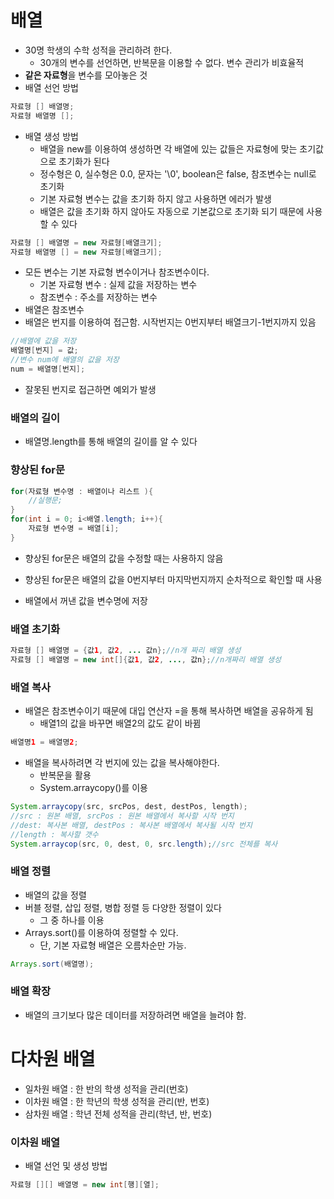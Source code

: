 # 배열

* 30명 학생의 수학 성적을 관리하려 한다. 
  * 30개의 변수를 선언하면, 반복문을 이용할 수 없다. 변수 관리가 비효율적
* **같은 자료형**을 변수를 모아놓은 것
* 배열 선언 방법

```java
자료형 [] 배열명;
자료형 배열명 [];
```

* 배열 생성 방법
  * 배열을 new를 이용하여 생성하면 각 배열에 있는 값들은 자료형에 맞는 초기값으로 초기화가 된다
  * 정수형은 0, 실수형은 0.0, 문자는 '\0', boolean은 false, 참조변수는 null로 초기화
  * 기본 자료형 변수는 값을 초기화 하지 않고 사용하면 에러가 발생
  * 배열은 값을 초기화 하지 않아도 자동으로 기본값으로 초기화 되기 때문에 사용할 수 있다

```java
자료형 [] 배열명 = new 자료형[배열크기];
자료형 배열명 [] = new 자료형[배열크기];
```

* 모든 변수는 기본 자료형 변수이거나 참조변수이다.
  * 기본 자료형 변수 : 실제 값을 저장하는 변수
  * 참조변수 : 주소를 저장하는 변수
* 배열은 참조변수
* 배열은 번지를 이용하여 접근함. 시작번지는 0번지부터 배열크기-1번지까지 있음

```java
//배열에 값을 저장
배열명[번지] = 값;
//변수 num에 배열의 값을 저장
num = 배열명[번지];
```

* 잘못된 번지로 접근하면 예외가 발생



### 배열의 길이

* 배열명.length를 통해 배열의 길이를 알 수 있다



### 향상된 for문

```java
for(자료형 변수명 : 배열이나 리스트 ){
    //실행문;
}
for(int i = 0; i<배열.length; i++){
    자료형 변수명 = 배열[i];
}
```

* 향상된 for문은 배열의 값을 수정할 때는 사용하지 않음
* 향상된 for문은 배열의 값을 0번지부터 마지막번지까지 순차적으로 확인할 때 사용

* 배열에서 꺼낸 값을 변수명에 저장



### 배열 초기화 

```java
자료형 [] 배열명 = {값1, 값2, ... 값n};//n개 짜리 배열 생성
자료형 [] 배열명 = new int[]{값1, 값2, ..., 값n};//n개짜리 배열 생성
```



### 배열 복사

* 배열은 참조변수이기 때문에 대입 연산자 =을 통해 복사하면 배열을 공유하게 됨
  * 배열1의 값을 바꾸면 배열2의 값도 같이 바뀜

```java
배열명1 = 배열명2;
```

* 배열을 복사하려면 각 번지에 있는 값을 복사해야한다.
  * 반복문을 활용
  * System.arraycopy()를 이용

```java
System.arraycopy(src, srcPos, dest, destPos, length);
//src : 원본 배열, srcPos : 원본 배열에서 복사할 시작 번지
//dest: 복사본 배열, destPos : 복사본 배열에서 복사될 시작 번지
//length : 복사할 갯수
System.arraycop(src, 0, dest, 0, src.length);//src 전체를 복사
```



### 배열 정렬

* 배열의 값을 정렬
* 버블 정렬, 삽입 정렬, 병합 정렬 등 다양한 정렬이 있다
  * 그 중 하나를 이용
* Arrays.sort()를 이용하여 정렬할 수 있다.
  * 단, 기본 자료형 배열은 오름차순만 가능.

```java
Arrays.sort(배열명);
```



### 배열 확장

* 배열의 크기보다 많은 데이터를 저장하려면 배열을 늘려야 함.



# 다차원 배열

* 일차원 배열 : 한 반의 학생 성적을 관리(번호)
* 이차원 배열 : 한 학년의 학생 성적을 관리(반, 번호)
* 삼차원 배열 : 학년 전체 성적을 관리(학년, 반, 번호)



### 이차원 배열

* 배열 선언 및 생성 방법

```java
자료형 [][] 배열명 = new int[행][열];
```

